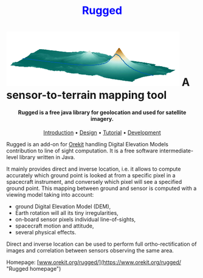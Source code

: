 <!--- Copyright 2013-2018 CS Systèmes d'Information
  Licensed under the Apache License, Version 2.0 (the "License");
  you may not use this file except in compliance with the License.
  You may obtain a copy of the License at
  
    http://www.apache.org/licenses/LICENSE-2.0
  
  Unless required by applicable law or agreed to in writing, software
  distributed under the License is distributed on an "AS IS" BASIS,
  WITHOUT WARRANTIES OR CONDITIONS OF ANY KIND, either express or implied.
  See the License for the specific language governing permissions and
  limitations under the License.
-->

<h1 style="color:blue;" align="center">
  Rugged
</h1>
<h1>
  <img src="src/site/resources/images/rugged-logo.png" alt="Rugged"/>
  A sensor-to-terrain mapping tool
</h1>

<h4 align="center">Rugged is a free java library for geolocation and used for satellite imagery.</h4>

<p align="center">
  <a href="#introduction">Introduction</a> •
  <a href="#design">Design</a> •
  <a href="#tutorial">Tutorial</a> •
  <a href="#development">Development</a>
</p>


Rugged is an add-on for [Orekit](https://www.orekit.org/ "Orekit homepage") handling Digital Elevation Models contribution to 
line of sight computation. It is a free software intermediate-level library written in Java.

It mainly provides direct and inverse location, i.e. it allows to compute accurately 
which ground point is looked at from a specific pixel in a spacecraft instrument, 
and conversely which pixel will see a specified ground point. This mapping between 
ground and sensor is computed with a viewing model taking into account:
* ground Digital Elevation Model (DEM), 
* Earth rotation will all its tiny irregularities, 
* on-board sensor pixels individual line-of-sights, 
* spacecraft motion and attitude,
* several physical effects.

Direct and inverse location can be used to perform full ortho-rectification of 
images and correlation between sensors observing the same area.

Homepage: [www.orekit.org/rugged/](https://www.orekit.org/rugged/ "Rugged homepage")
